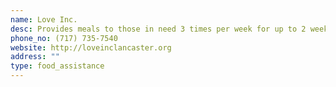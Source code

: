```yaml
---
name: Love Inc.
desc: Provides meals to those in need 3 times per week for up to 2 weeks.
phone_no: (717) 735-7540
website: http://loveinclancaster.org
address: ""
type: food_assistance
---
```

